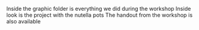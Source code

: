 Inside the graphic folder is everything we did during the workshop
Inside look is the project with the nutella pots
The handout from the workshop is also available 
